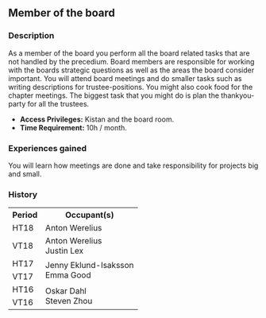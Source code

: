 ## Member of the board

### Description

As a member of the board you perform all the board related tasks that are not handled by the precedium. Board members are responsible for working with the
boards strategic questions as well as the areas the board consider
important. You will attend board meetings and do smaller tasks such as writing descriptions for trustee-positions. You might also cook food for the chapter meetings.
The biggest task that you might do is plan the thankyou-party for all the trustees.

- **Access Privileges:** Kistan and the board room.
- **Time Requirement:** 10h / month.

### Experiences gained

You will learn how meetings are done and take responsibility for projects big and small.

### History

<table style="undefined;table-layout: fixed; width: 326px">
  <tr>
    <th>Period</th>
    <th>Occupant(s)</th>
  </tr>
  <tr>
    <td>HT18</td>
    <td rowspan="1">Anton Werelius</td>
  </tr>
  <tr>
    <td>VT18</td>
    <td rowspan="1">
      Anton Werelius
      <br />
      Justin Lex
    </td>
  </tr>
  <tr>
    <td>HT17</td>
    <td rowspan="2">
      Jenny Eklund-Isaksson
      <br />
      Emma Good
    </td>
  </tr>
  <tr>
    <td>VT17</td>
  </tr>
  <td>HT16</td>
  <td rowspan="2">
    Oskar Dahl
    <br />
    Steven Zhou
  </td>
</tr>
<tr>
  <td>VT16</td>
</tr>
</tr>
<tr>
</table>
